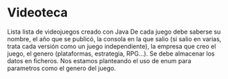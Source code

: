 # Videoteca
Lista lista de videojuegos creado con Java
De cada juego debe saberse su nombre, el año que se publicó, la consola en la que salio (si salio en varias, trata cada versión como un juego independiente), la empresa que creo el juego, el genero (plataformas, estrategia, RPG...).
Se debe almacenar los datos en ficheros. Nos estamos planteando el uso de enum para parametros como el genero del juego.
